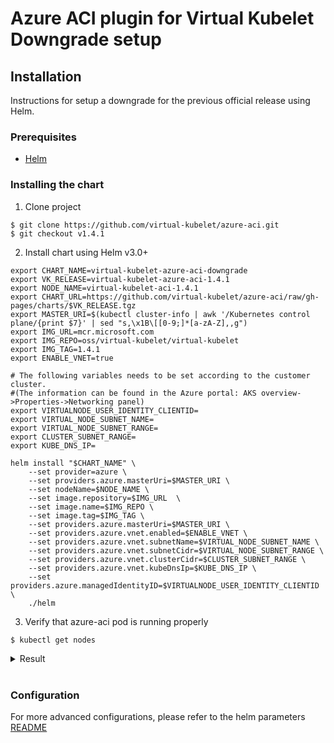 # Azure ACI plugin for Virtual Kubelet Downgrade setup

## Installation

Instructions for setup a downgrade for the previous official release using Helm.

### Prerequisites

- [Helm](https://helm.sh/docs/intro/quickstart/#install-helm)

### Installing the chart

1. Clone project

```shell
$ git clone https://github.com/virtual-kubelet/azure-aci.git
$ git checkout v1.4.1
```

2. Install chart using Helm v3.0+
```shell
export CHART_NAME=virtual-kubelet-azure-aci-downgrade
export VK_RELEASE=virtual-kubelet-azure-aci-1.4.1
export NODE_NAME=virtual-kubelet-aci-1.4.1
export CHART_URL=https://github.com/virtual-kubelet/azure-aci/raw/gh-pages/charts/$VK_RELEASE.tgz
export MASTER_URI=$(kubectl cluster-info | awk '/Kubernetes control plane/{print $7}' | sed "s,\x1B\[[0-9;]*[a-zA-Z],,g")
export IMG_URL=mcr.microsoft.com
export IMG_REPO=oss/virtual-kubelet/virtual-kubelet
export IMG_TAG=1.4.1
export ENABLE_VNET=true

# The following variables needs to be set according to the customer cluster.
#(The information can be found in the Azure portal: AKS overview->Properties->Networking panel)
export VIRTUALNODE_USER_IDENTITY_CLIENTID=
export VIRTUAL_NODE_SUBNET_NAME=
export VIRTUAL_NODE_SUBNET_RANGE=
export CLUSTER_SUBNET_RANGE=
export KUBE_DNS_IP=

helm install "$CHART_NAME" \
    --set provider=azure \
    --set providers.azure.masterUri=$MASTER_URI \
    --set nodeName=$NODE_NAME \
    --set image.repository=$IMG_URL  \
    --set image.name=$IMG_REPO \
    --set image.tag=$IMG_TAG \
    --set providers.azure.masterUri=$MASTER_URI \
    --set providers.azure.vnet.enabled=$ENABLE_VNET \
    --set providers.azure.vnet.subnetName=$VIRTUAL_NODE_SUBNET_NAME \
    --set providers.azure.vnet.subnetCidr=$VIRTUAL_NODE_SUBNET_RANGE \
    --set providers.azure.vnet.clusterCidr=$CLUSTER_SUBNET_RANGE \
    --set providers.azure.vnet.kubeDnsIp=$KUBE_DNS_IP \
    --set providers.azure.managedIdentityID=$VIRTUALNODE_USER_IDENTITY_CLIENTID \
    ./helm

```

3. Verify that azure-aci pod is running properly

```shell
$ kubectl get nodes
```
<details>
<summary>Result</summary>

```shell
NAME                                   STATUS    ROLES     AGE       VERSION
virtual-kubelet-aci-1.4.1                    Ready     agent     2m         v1.19.10-vk-azure-aci-v1.4.1
```
</details><br/>

### Configuration

For more advanced configurations, please refer to the helm parameters [README](../charts/virtual-kubelet/README.md)